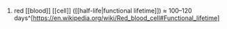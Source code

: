 1. red [[blood]] [[cell]] ([[half-life|functional lifetime]]) ≈ 100–120 days^[https://en.wikipedia.org/wiki/Red_blood_cell#Functional_lifetime]